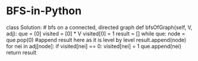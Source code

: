 # BFS-in-Python

class Solution:
    # bfs on a connected, directed graph
    def bfsOfGraph(self, V, adj):
        que = [0]
        visited = [0] * V
        visited[0] = 1
        result = []
        while que:
            node = que.pop(0)
            #append result here as it is level by level
            result.append(node) 
            for nei in adj[node]:
                if visited[nei] == 0:
                    visited[nei] = 1
                    que.append(nei)
        return result
